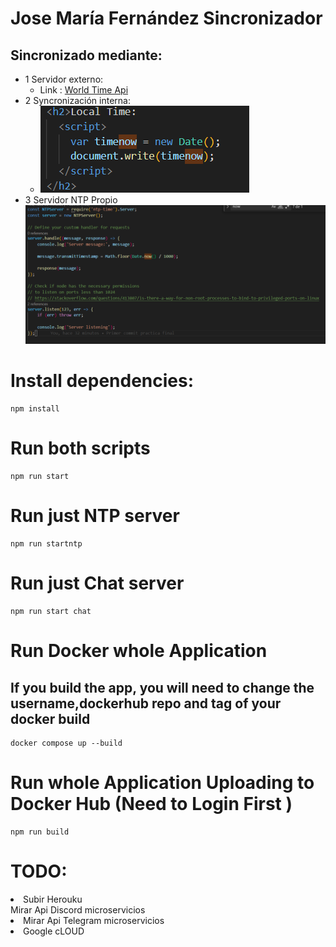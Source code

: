 # Jose María Fernández  Sincronizador
## Sincronizado mediante:
 - 1 Servidor externo:
    - Link : [World Time Api](http://worldtimeapi.org/api/timezone/Europe/Madrid)
 - 2 Syncronización interna:
   - <img src="/Images/image.png">
 - 3 Servidor NTP Propio
   <img src="/Images/NTPSERVER.png">

# Install dependencies:
````
npm install
````
# Run both scripts
````
npm run start
````
# Run just NTP server
````
npm run startntp
````
# Run just Chat server
````
npm run start chat
````
# Run Docker whole Application
## If you build the app, you will need to change the username,dockerhub repo and tag of your docker build
````
docker compose up --build
````
# Run whole Application Uploading to Docker Hub (Need to Login First )
````
npm run build
````


# TODO:
<li>
Subir Herouku
</li>
Mirar Api Discord microservicios
</li>
<li>
Mirar Api Telegram microservicios
</li>
<li>
Google cLOUD
</li>

